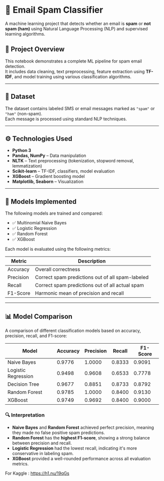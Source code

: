 # 📧 Email Spam Classifier

A machine learning project that detects whether an email is **spam** or **not spam (ham)** using Natural Language Processing (NLP) and supervised learning algorithms.

## 📌 Project Overview

This notebook demonstrates a complete ML pipeline for spam email detection.  
It includes data cleaning, text preprocessing, feature extraction using **TF-IDF**, and model training using various classification algorithms.

---

## 📂 Dataset

The dataset contains labeled SMS or email messages marked as `"spam"` or `"ham"` (non-spam).  
Each message is processed using standard NLP techniques.

---

## ⚙️ Technologies Used

- **Python 3**
- **Pandas, NumPy** – Data manipulation
- **NLTK** – Text preprocessing (tokenization, stopword removal, lemmatization)
- **Scikit-learn** – TF-IDF, classifiers, model evaluation
- **XGBoost** – Gradient boosting model
- **Matplotlib, Seaborn** – Visualization

---

## 🧪 Models Implemented

The following models are trained and compared:

- ✅ Multinomial Naive Bayes  
- ✅ Logistic Regression  
- ✅ Random Forest  
- ✅ XGBoost

Each model is evaluated using the following metrics:

| Metric      | Description                          |
|-------------|--------------------------------------|
| Accuracy    | Overall correctness                  |
| Precision   | Correct spam predictions out of all spam-labeled |
| Recall      | Correct spam predictions out of all actual spam |
| F1-Score    | Harmonic mean of precision and recall |

---

## 📊 Model Comparison

A comparison of different classification models based on accuracy, precision, recall, and F1-score:

| Model               | Accuracy | Precision | Recall  | F1-Score |
|--------------------|----------|-----------|---------|----------|
| Naive Bayes        | 0.9776   | 1.0000    | 0.8333  | 0.9091   |
| Logistic Regression| 0.9498   | 0.9608    | 0.6533  | 0.7778   |
| Decision Tree      | 0.9677   | 0.8851    | 0.8733  | 0.8792   |
| Random Forest      | 0.9785   | 1.0000    | 0.8400  | 0.9130   |
| XGBoost            | 0.9749   | 0.9692    | 0.8400  | 0.9000   |

### 🔍 Interpretation

- **Naive Bayes** and **Random Forest** achieved perfect precision, meaning they made no false positive spam predictions.
- **Random Forest** has the **highest F1-score**, showing a strong balance between precision and recall.
- **Logistic Regression** had the lowest recall, indicating it's more conservative in labeling spam.
- **XGBoost** provided a well-rounded performance across all evaluation metrics.


For Kaggle : https://h1.nu/19qGs
